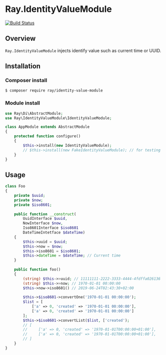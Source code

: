 # Ray.IdentityValueModule

[![Build Status](https://travis-ci.org/ray-di/Ray.IdentityValueModule.svg?branch=master)](https://travis-ci.org/ray-di/Ray.IdentityValueModule)

## Overview

`Ray.IdentityValueModule` injects identify value such as current time or UUID.

## Installation

### Composer install

    $ composer require ray/identity-value-module
 
### Module install

```php
use Ray\Di\AbstractModule;
use Ray\IdentityValueModule\IdentityValueModule;

class AppModule extends AbstractModule
{
    protected function configure()
    {
        $this->install(new IdentityValueModule);
        // $this->install(new FakeIdentityValueModule); // for testing
    }
}
```

## Usage

````php
class Foo
{
    private $uuid;
    private $now;
    private $iso8601;
    
    public function __construct(
        UuidInterface $uuid,
        NowInterface $now,
        Iso8601Interface $iso8601
        DateTimeIntetface $dateTime)
    {
        $this->uuid = $uuid;
        $this->now = $now;
        $this->iso8601 = $iso8601;
        $this->dateTime = $dateTime; // Current time
    }
    
    public function foo()
    {
        (string) $this->>uuid; // 11111111-2222-3333-4444-4fdffa026136
        (string) $this->>now; // 1970-01-01 00:00:00
        $this->now->iso8601() // 2019-06-24T02:43:30+02:00
        
        $this->$iso8601->convertOne('1970-01-01 00:00:00');
        $list = [
            ['a' => 0, 'created' => '1970-01-01 00:00:00'],
            ['a' => 0, 'created' => '1970-01-01 00:00:00']
        ];
        $this->$iso8601->convertList($list, ['created');
        // [
        //     ['a' => 0, 'created' => '1970-01-01T00:00:00+01:00'],
        //     ['a' => 0, 'created' => '1970-01-01T00:00:00+01:00'],
        // ]
    }
}
````
